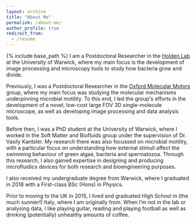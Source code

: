 ```yaml
---
layout: archive
title: "About Me"
permalink: /about-me/
author_profile: true
redirect_from:
  - /resume
---
```

{% include base_path %}
I am a Postdoctoral Researcher in the [Holden Lab](https://holdenlab.github.io/) at the University of Warwick, where my main focus is the development of image processing and microscopy tools to study how bacteria grow and divide.

Previously, I was a Postdoctoral Researcher in the [Oxford Molecular Motors](https://www.physics.ox.ac.uk/research/group/oxford-molecular-motors) group, where my main focus was studying the molecular mechanisms underpinning microbial motility. To this end, I led the group's efforts in the development of a novel, low-cost large FOV 3D single-molecule microscope, as well as developing image processing and data analysis tools.

Before then, I was a PhD student at the University of Warwick, where I worked in the Soft Matter and Biofluids group under the supervision of Dr. Vasily Kantsler. My research there was also focussed on microbial motility, with a particular focus on understanding how external stimuli affect the swimming behaviour of green algae, bacteria and spermatozoa. Through this research, I also gained expertise in designing and producing microfluidics devices for both research and bioengineering purposes.

I also received my undergraduate degree from Warwick, where I graduated in 2018 with a First-class BSc (Hons) in Physics.

Prior to moving to the UK in 2015, I lived and graduated High School in (the much sunnier!) Italy, where I am originally from. When I’m not in the lab or analysing data, I like playing guitar, reading and playing football as well as drinking (potentially) unhealthy amounts of coffee.